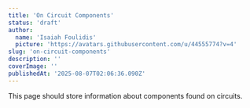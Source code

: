 ```yaml
---
title: 'On Circuit Components'
status: 'draft'
author:
  name: 'Isaiah Foulidis'
  picture: 'https://avatars.githubusercontent.com/u/44555774?v=4'
slug: 'on-circuit-components'
description: ''
coverImage: ''
publishedAt: '2025-08-07T02:06:36.090Z'
---
```


This page should store information about components found on circuits.